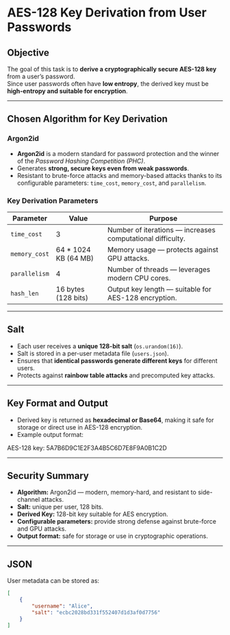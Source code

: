 # AES-128 Key Derivation from User Passwords

## Objective
The goal of this task is to **derive a cryptographically secure AES-128 key** from a user’s password.  
Since user passwords often have **low entropy**, the derived key must be **high-entropy and suitable for encryption**.

---

## Chosen Algorithm for Key Derivation

### Argon2id
- **Argon2id** is a modern standard for password protection and the winner of the *Password Hashing Competition (PHC)*.  
- Generates **strong, secure keys even from weak passwords**.  
- Resistant to brute-force attacks and memory-based attacks thanks to its configurable parameters: `time_cost`, `memory_cost`, and `parallelism`.  

### Key Derivation Parameters
| Parameter | Value | Purpose |
|-----------|-------|---------|
| `time_cost` | 3 | Number of iterations — increases computational difficulty. |
| `memory_cost` | 64 * 1024 KB (64 MB) | Memory usage — protects against GPU attacks. |
| `parallelism` | 4 | Number of threads — leverages modern CPU cores. |
| `hash_len` | 16 bytes (128 bits) | Output key length — suitable for AES-128 encryption. |

---

## Salt

- Each user receives a **unique 128-bit salt** (`os.urandom(16)`).  
- Salt is stored in a per-user metadata file (`users.json`).  
- Ensures that **identical passwords generate different keys** for different users.  
- Protects against **rainbow table attacks** and precomputed key attacks.

---

## Key Format and Output

- Derived key is returned as **hexadecimal or Base64**, making it safe for storage or direct use in AES-128 encryption.  
- Example output format:

AES-128 key: 5A7B6D9C1E2F3A4B5C6D7E8F9A0B1C2D


---

## Security Summary

- **Algorithm:** Argon2id — modern, memory-hard, and resistant to side-channel attacks.  
- **Salt:** unique per user, 128 bits.  
- **Derived Key:** 128-bit key suitable for AES encryption.  
- **Configurable parameters:** provide strong defense against brute-force and GPU attacks.  
- **Output format:** safe for storage or use in cryptographic operations.

---

## JSON 
User metadata can be stored as:
```json
[
    {
        "username": "Alice",
        "salt": "ecbc2028bd331f552407d1d3af0d7756"
    }
]
